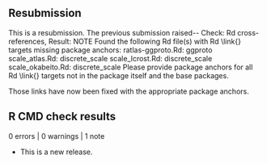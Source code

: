 ## Resubmission

This is a resubmission. The previous submission raised-- 
   Check: Rd cross-references, Result: NOTE
   Found the following Rd file(s) with Rd \link{} targets missing package
   anchors:
     ratlas-ggproto.Rd: ggproto
     scale_atlas.Rd: discrete_scale
     scale_lcrost.Rd: discrete_scale
     scale_okabeito.Rd: discrete_scale
   Please provide package anchors for all Rd \link{} targets not in the
   package itself and the base packages.

Those links have now been fixed with the appropriate package anchors.

## R CMD check results

0 errors | 0 warnings | 1 note

* This is a new release.
